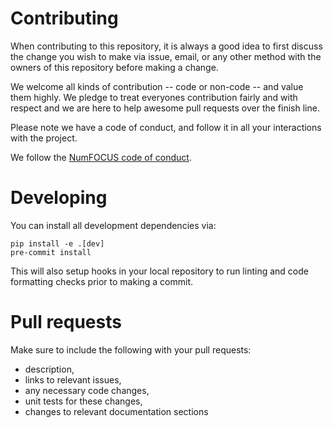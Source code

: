 # Contributing

When contributing to this repository, it is always a good idea to first
discuss the change you wish to make via issue, email, or any other method with
the owners of this repository before making a change.

We welcome all kinds of contribution -- code or non-code -- and value them
highly. We pledge to treat everyones contribution fairly and with respect and
we are here to help awesome pull requests over the finish line.

Please note we have a code of conduct, and follow it in all your interactions with the project.

We follow the [NumFOCUS code of conduct](https://numfocus.org/code-of-conduct).

# Developing

You can install all development dependencies via:

    pip install -e .[dev]
    pre-commit install

This will also setup hooks in your local repository to run linting and code
formatting checks prior to making a commit.

# Pull requests

Make sure to include the following with your pull requests:

* description,
* links to relevant issues,
* any necessary code changes,
* unit tests for these changes,
* changes to relevant documentation sections
